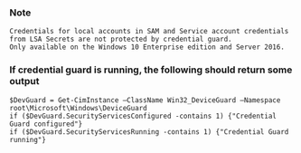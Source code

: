 ### Note
```
Credentials for local accounts in SAM and Service account credentials from LSA Secrets are not protected by credential guard.
Only available on the Windows 10 Enterprise edition and Server 2016.
```

### If credential guard is running, the following should return some output
```
$DevGuard = Get-CimInstance –ClassName Win32_DeviceGuard –Namespace root\Microsoft\Windows\DeviceGuard 
if ($DevGuard.SecurityServicesConfigured -contains 1) {"Credential Guard configured"} 
if ($DevGuard.SecurityServicesRunning -contains 1) {"Credential Guard running"}
```

